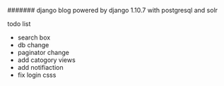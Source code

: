 #######
django blog powered by django 1.10.7 with postgresql and solr

todo list
- search box
- db change
- paginator change
- add catogory views 
- add notifiaction
- fix login csss